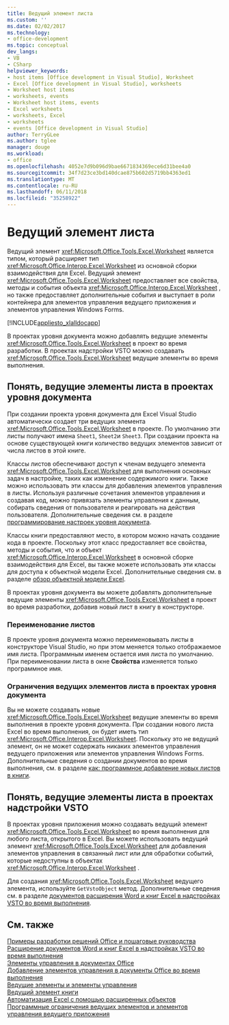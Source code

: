 ```yaml
---
title: Ведущий элемент листа
ms.custom: ''
ms.date: 02/02/2017
ms.technology:
- office-development
ms.topic: conceptual
dev_langs:
- VB
- CSharp
helpviewer_keywords:
- host items [Office development in Visual Studio], Worksheet
- Excel [Office development in Visual Studio], worksheets
- Worksheet host items
- worksheets, events
- Worksheet host items, events
- Excel worksheets
- worksheets, Excel
- worksheets
- events [Office development in Visual Studio]
author: TerryGLee
ms.author: tglee
manager: douge
ms.workload:
- office
ms.openlocfilehash: 4052e7d9b096d9bae6671834369ece6d31bee4a0
ms.sourcegitcommit: 34f7d23ce3bd140dcae875b602d5719bb4363ed1
ms.translationtype: MT
ms.contentlocale: ru-RU
ms.lasthandoff: 06/11/2018
ms.locfileid: "35258922"
---
```

# <a name="worksheet-host-item"></a>Ведущий элемент листа
  Ведущий элемент <xref:Microsoft.Office.Tools.Excel.Worksheet> является типом, который расширяет тип <xref:Microsoft.Office.Interop.Excel.Worksheet> из основной сборки взаимодействия для Excel. Ведущий элемент <xref:Microsoft.Office.Tools.Excel.Worksheet> предоставляет все свойства, методы и события объекта <xref:Microsoft.Office.Interop.Excel.Worksheet> , но также предоставляет дополнительные события и выступает в роли контейнера для элементов управления ведущего приложения и элементов управления Windows Forms.  
  
 [!INCLUDE[appliesto_xlalldocapp](../vsto/includes/appliesto-xlalldocapp-md.md)]  
  
 В проектах уровня документа можно добавлять ведущие элементы <xref:Microsoft.Office.Tools.Excel.Worksheet> в проект во время разработки. В проектах надстройки VSTO можно создавать <xref:Microsoft.Office.Tools.Excel.Worksheet> ведущие элементы во время выполнения.  
  
## <a name="understand-worksheet-host-items-in-document-level-projects"></a>Понять, ведущие элементы листа в проектах уровня документа  
 При создании проекта уровня документа для Excel Visual Studio автоматически создает три ведущих элемента <xref:Microsoft.Office.Tools.Excel.Worksheet> в проекте. По умолчанию эти листы получают имена `Sheet1`, `Sheet2`и `Sheet3`. При создании проекта на основе существующей книги количество ведущих элементов зависит от числа листов в этой книге.  
  
 Классы листов обеспечивают доступ к членам ведущего элемента <xref:Microsoft.Office.Tools.Excel.Worksheet> для выполнения основных задач в настройке, таких как изменение содержимого книги. Также можно использовать эти классы для добавления элементов управления в листы. Используя различные сочетания элементов управления и создавая код, можно привязать элементы управления к данным, собирать сведения от пользователя и реагировать на действия пользователя. Дополнительные сведения см. в разделе [программирование настроек уровня документа](../vsto/programming-document-level-customizations.md).  
  
 Классы книги предоставляют место, в котором можно начать создание кода в проекте. Поскольку этот класс предоставляет все свойства, методы и события, что и объект <xref:Microsoft.Office.Interop.Excel.Worksheet> в основной сборке взаимодействия для Excel, вы также можете использовать эти классы для доступа к объектной модели Excel. Дополнительные сведения см. в разделе [обзор объектной модели Excel](../vsto/excel-object-model-overview.md).  
  
 В проектах уровня документа вы можете добавлять дополнительные ведущие элементы <xref:Microsoft.Office.Tools.Excel.Worksheet> в проект во время разработки, добавив новый лист в книгу в конструкторе.  
  
### <a name="rename-worksheets"></a>Переименование листов  
 В проекте уровня документа можно переименовывать листы в конструкторе Visual Studio, но при этом меняется только отображаемое имя листа. Программным именем остается имя листа по умолчанию. При переименовании листа в окне **Свойства** изменяется только программное имя.  
  
### <a name="limitations-of-the-worksheet-host-item-in-document-level-projects"></a>Ограничения ведущих элементов листа в проектах уровня документа  
 Вы не можете создавать новые <xref:Microsoft.Office.Tools.Excel.Worksheet> ведущие элементы во время выполнения в проекте уровня документа. При создании нового листа Excel во время выполнения, он будет иметь тип <xref:Microsoft.Office.Interop.Excel.Worksheet>. Поскольку это не ведущий элемент, он не может содержать никаких элементов управления ведущего приложения или элементов управления Windows Forms. Дополнительные сведения о создании документов во время выполнения, см. в разделе [как: программное добавление новых листов в книги](../vsto/how-to-programmatically-add-new-worksheets-to-workbooks.md).  
  
## <a name="understand-worksheet-host-items-in-vsto-add-in-projects"></a>Понять, ведущие элементы листа в проектах надстройки VSTO  
 В проектах уровня приложения можно создавать ведущий элемент <xref:Microsoft.Office.Tools.Excel.Worksheet> во время выполнения для любого листа, открытого в Excel. Вы можете использовать ведущий элемент <xref:Microsoft.Office.Tools.Excel.Worksheet> для добавления элементов управления в связанный лист или для обработки событий, которые недоступны в объектах <xref:Microsoft.Office.Interop.Excel.Worksheet> .  
  
 Для создания <xref:Microsoft.Office.Tools.Excel.Worksheet> ведущего элемента, используйте `GetVstoObject` метод. Дополнительные сведения см. в разделе [документов расширения Word и книг Excel в надстройках VSTO во время выполнения](../vsto/extending-word-documents-and-excel-workbooks-in-vsto-add-ins-at-run-time.md).  
  
## <a name="see-also"></a>См. также  
 [Примеры разработки решений Office и пошаговые руководства](../vsto/office-development-samples-and-walkthroughs.md)   
 [Расширение документов Word и книг Excel в надстройках VSTO во время выполнения](../vsto/extending-word-documents-and-excel-workbooks-in-vsto-add-ins-at-run-time.md)   
 [Элементы управления в документах Office](../vsto/controls-on-office-documents.md)   
 [Добавление элементов управления в документы Office во время выполнения](../vsto/adding-controls-to-office-documents-at-run-time.md)   
 [Ведущие элементы и элементы управления](../vsto/host-items-and-host-controls-overview.md)   
 [Ведущий элемент книги](../vsto/workbook-host-item.md)   
 [Автоматизация Excel с помощью расширенных объектов](../vsto/automating-excel-by-using-extended-objects.md)   
 [Программные ограничения ведущих элементов и элементов управления ведущего приложения](../vsto/programmatic-limitations-of-host-items-and-host-controls.md)  
  
  